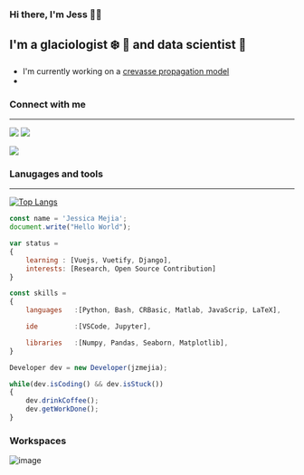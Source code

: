 ### Hi there, I'm Jess :woman_technologist:


## I'm a glaciologist :snowflake:  :ice_cube: and data scientist :abacus:  
- I'm currently working on a [crevasse propagation model](https://github.com/jzmejia/crevasse_propagation)
- 





### Connect with me
----
[<img src="https://img.shields.io/badge/twitter-@moulinology-blue?logo=twitter" />](https://twitter.com/moulinology)
<img src="https://img.shields.io/badge/orcid-0000--0002--5489--4711-green?logo=orcid&endpoint?url=https://orcid.org/0000-0002-5489-4711" />  

[<img src="https://img.shields.io/badge/LinkedIn-0077B5?style=for-the-badge&logo=linkedin&logoColor=white" />](www.linkedin.com/in/jzmejia)  

### Lanugages and tools 
---

<!-- https://github.com/anuraghazra/github-readme-stats/blob/master/themes/README.md -->
[![Top Langs](https://github-readme-stats.vercel.app/api/top-langs/?username=jzmejia&layout=compact&theme=solarized-light)](https://github.com/jzmejia/github-readme-stats)




```js
const name = 'Jessica Mejia';  
document.write("Hello World");

var status =  
{  
    learning : [Vuejs, Vuetify, Django],  
    interests: [Research, Open Source Contribution]
}

const skills = 
{
    languages   :[Python, Bash, CRBasic, Matlab, JavaScrip, LaTeX],

    ide         :[VSCode, Jupyter],

    libraries   :[Numpy, Pandas, Seaborn, Matplotlib],
}

Developer dev = new Developer(jzmejia);

while(dev.isCoding() && dev.isStuck())
{
    dev.drinkCoffee();
    dev.getWorkDone();
}
```



### Workspaces

![image](https://img.shields.io/badge/Apple-MacBook_Pro_2016-999999?style=for-the-badge&logo=apple&logoColor=white)



